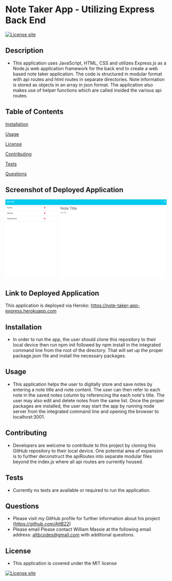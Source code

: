 # Note Taker App - Utilizing Express Back End
[![License site](https://img.shields.io/badge/License-MIT-blue.svg)](https://choosealicense.com/licenses/mit)

## Description
  - This application uses JavaScript, HTML, CSS and utilizes Express.js as a Node.js web application framework for the back end to create a web based note taker application.  The code is structured in modular format with api routes and html routes in separate directories. Note information is stored as objects in an array in json format.  The application also makes use of helper functions which are called insided the various api routes.

## Table of Contents
  [Installation](#installation)

  [Usage](#usage)

  [License](#license)

  [Contributing](#contributing)

  [Tests](#tests)

  [Questions](#questions)
  
  ## Screenshot of Deployed Application

  ![Image of Notes Page Generate by app with Header "Note Taker" and a of notes in the left hand column and blank note on the right side.](./assets/Note_Taker_Screenshot.png)

   ## Link to Deployed Application

   This application is deployed via Heroko:
   https://note-taker-app-express.herokuapp.com

  ## Installation
  - In order to run the app, the user should clone this repository to their local device then run npm init followed by npm install in the integrated command line from the root of the directory.  That will set up the proper package.json file and install the necessary packages.
  ## Usage
  - This application helps the user to digitally store and save notes by entering a note title and note content.  The user can then refer to each note in the saved notes column by referencing the each note's title.  The user may also edit and delete notes from the same list. Once the proper packages are installed, the user may start the app by running node server from the integrated command line and opening the browser to localhost:3001.
  ## Contributing
  - Developers are welcome to contribute to this project by cloning this GitHub repository to their local device.  One potential area of expansion is to further deconstruct the apiRoutes into separate modular files beyond the index.js where all api routes are currently housed.
  ## Tests
  - Currently no tests are available or required to run the application.
  ## Questions
  - Please visit my GitHub profile for further information about his project (https://github.com/AltB22)
  - Please email Please contact William Massie at the following email address: altbcodes@gmail.com with additional quesitons.
  ## License
  - This application is covered under the MIT license

  [![License site](https://img.shields.io/badge/License-MIT-blue.svg)](https://choosealicense.com/licenses/mit)